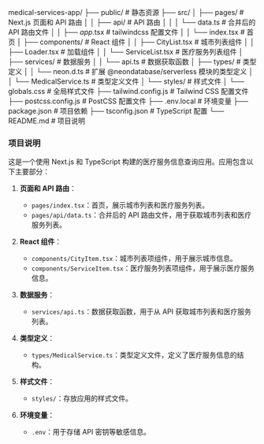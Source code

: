 medical-services-app/
├── public/                  # 静态资源
├── src/
│   ├── pages/               # Next.js 页面和 API 路由
│   │   ├── api/             # API 路由
│   │   │   └── data.ts      # 合并后的 API 路由文件
│   │   ├── _app_.tsx        # tailwindcss 配置文件
│   │   └── index.tsx        # 首页
│   ├── components/          # React 组件
│   │   ├── CityList.tsx     # 城市列表组件
│   │   ├── Loader.tsx       # 加载组件
│   │   └── ServiceList.tsx  # 医疗服务列表组件
│   ├── services/            # 数据服务
│   │   └── api.ts           # 数据获取函数
│   ├── types/               # 类型定义
│   │   └── neon.d.ts        # 扩展 @neondatabase/serverless 模块的类型定义
│   │   └── MedicalService.ts # 类型定义文件
│   └── styles/              # 样式文件
│       └── globals.css      # 全局样式文件
├── tailwind.config.js       # Tailwind CSS 配置文件
├── postcss.config.js        # PostCSS 配置文件
├── .env.local               # 环境变量
├── package.json             # 项目依赖
├── tsconfig.json            # TypeScript 配置
└── README.md                # 项目说明

### 项目说明

这是一个使用 Next.js 和 TypeScript 构建的医疗服务信息查询应用。应用包含以下主要部分：

1. **页面和 API 路由**：
   - `pages/index.tsx`：首页，展示城市列表和医疗服务列表。
   - `pages/api/data.ts`：合并后的 API 路由文件，用于获取城市列表和医疗服务列表。

2. **React 组件**：
   - `components/CityItem.tsx`：城市列表项组件，用于展示城市信息。
   - `components/ServiceItem.tsx`：医疗服务列表项组件，用于展示医疗服务信息。

3. **数据服务**：
   - `services/api.ts`：数据获取函数，用于从 API 获取城市列表和医疗服务列表。

4. **类型定义**：
   - `types/MedicalService.ts`：类型定义文件，定义了医疗服务信息的结构。

5. **样式文件**：
   - `styles/`：存放应用的样式文件。

6. **环境变量**：
   - `.env`：用于存储 API 密钥等敏感信息。